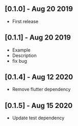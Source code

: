 ## [0.1.0] - Aug 20 2019

- First release

## [0.1.1] - Aug 20 2019

- Example
- Description
- fix bug

## [0.1.4] - Aug 12 2020

- Remove flutter dependency

## [0.1.5] - Aug 15 2020

- Update test dependency
